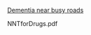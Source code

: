 
[Dementia near busy roads](
https://www.statslife.org.uk/features/3144-is-dementia-risk-really-that-much-higher-near-busy-roads)

NNTforDrugs.pdf